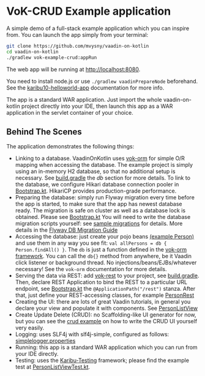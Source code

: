 # VoK-CRUD Example application

A simple demo of a full-stack example application which you can inspire from.
You can launch the app simply from your terminal:

```bash
git clone https://github.com/mvysny/vaadin-on-kotlin
cd vaadin-on-kotlin
./gradlew vok-example-crud:appRun
```

The web app will be running at [http://localhost:8080](http://localhost:8080).

You need to install node.js or use `./gradlew vaadinPrepareNode` beforehand. See the
[karibu10-helloworld-app](https://github.com/mvysny/karibu10-helloworld-application)
documentation for more info.

The app is a standard WAR application. Just import the whole vaadin-on-kotlin project directly into your IDE, then launch this app
as a WAR application in the servlet container of your choice.

## Behind The Scenes

The application demonstrates the following things:

* Linking to a database. VaadinOnKotlin uses [vok-orm](https://github.com/mvysny/vok-orm) for simple O/R mapping when accessing the database.
  The example project is simply using an in-memory H2 database, so that no additional setup is necessary. See 
  [build.gradle](build.gradle) the *db* section for more details.
  To link to the database, we configure Hikari database connection pooler in [Bootstrap.kt](src/main/kotlin/example/crudflow/Bootstrap.kt).
  HikariCP provides production-grade performance.
* Preparing the database: simply run Flyway migration every time before the app is started, to make sure that the app has newest database ready.
  The migration is safe on cluster as well as a database lock is obtained.
  Please see [Bootstrap.kt](src/main/kotlin/example/crudflow/Bootstrap.kt)
  You will need to write the database migration scripts yourself: see [sample migrations](src/main/resources/db/migration) for details.
  More details in the [Flyway DB Migration Guide](https://flywaydb.org/documentation/migration/sql)
* Accessing the database: just create your pojo beans [(example Person)](src/main/kotlin/example/crudflow/person/Person.kt)
  and use them in any way you see fit:
  `val allPersons = db { Person.findAll() }`. The `db` is just a function defined in the [vok-orm framework](https://github.com/mvysny/vok-orm).
  You can call the `db{}` method from anywhere, be it Vaadin click listener or background thread.
  No injections/beans/EJBs/whatever necessary! See the `vok-orm` documentation for more details.
* Serving the data via REST: add [vok-rest](../vok-rest) to your project, see [build.gradle](build.gradle). Then, declare REST Application to bind
  the REST to a particular URL endpoint, see
  [Bootstrap.kt](src/main/kotlin/example/crudflow/Bootstrap.kt)
  the `@ApplicationPath("/rest")` stanza. After that, just define your REST-accessing classes, for example
  [PersonRest](src/main/kotlin/example/crudflow/PersonRest.kt)
* Creating the UI: there are lots of great Vaadin tutorials, in general you declare your view and populate it with components. See
  [PersonListView](src/main/kotlin/example/crudflow/person/PersonListView.kt)
* Create Update Delete (CRUD): no Scaffolding-like UI generator for now, but you can see the
  [crud example](src/main/kotlin/example/crudflow/person) on how to write the CRUD UI yourself very easily.
* Logging: uses SLF4j with slf4j-simple, configured as follows: [simplelogger.properties](src/main/resources/simplelogger.properties)
* Running: this app is a standard WAR application which you can run from your IDE directly.
* Testing: uses the [Karibu-Testing](https://github.com/mvysny/karibu-testing) framework; please find the example test at [PersonListViewTest.kt](src/test/kotlin/example/crudflow/person/PersonListViewTest.kt).
